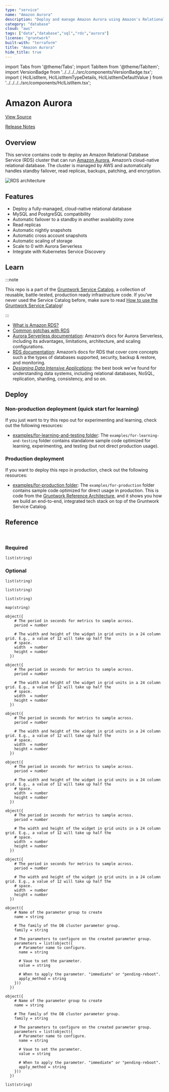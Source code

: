 ```yaml
---
type: "service"
name: "Amazon Aurora"
description: "Deploy and manage Amazon Aurora using Amazon's Relational Database Service (RDS)."
category: "database"
cloud: "aws"
tags: ["data","database","sql","rds","aurora"]
license: "gruntwork"
built-with: "terraform"
title: "Amazon Aurora"
hide_title: true
---
```


import Tabs from '@theme/Tabs';
import TabItem from '@theme/TabItem';
import VersionBadge from '../../../../src/components/VersionBadge.tsx';
import { HclListItem, HclListItemTypeDetails, HclListItemDefaultValue } from '../../../../src/components/HclListItem.tsx';

<VersionBadge version="0.85.0" lastModifiedVersion="0.85.0"/>

# Amazon Aurora


<a href="https://github.com/gruntwork-io/terraform-aws-service-catalog/tree/master/modules/data-stores/aurora" className="link-button">View Source</a>

<a href="https://github.com/gruntwork-io/terraform-aws-service-catalog/releases?q=data-stores%2Faurora" className="link-button" title="Release notes for only the service catalog versions which impacted this service.">Release Notes</a>

## Overview

This service contains code to deploy an Amazon Relational Database Service (RDS) cluster that can run
[Amazon Aurora](https://aws.amazon.com/rds/aurora/), Amazon’s cloud-native relational database. The cluster is managed
by AWS and automatically handles standby failover, read replicas, backups, patching, and encryption.

![RDS architecture](/img/reference/services/data-storage/rds-architecture.png)

## Features

*   Deploy a fully-managed, cloud-native relational database
*   MySQL and PostgreSQL compatibility
*   Automatic failover to a standby in another availability zone
*   Read replicas
*   Automatic nightly snapshots
*   Automatic cross account snapshots
*   Automatic scaling of storage
*   Scale to 0 with Aurora Serverless
*   Integrate with Kubernetes Service Discovery

## Learn

:::note

This repo is a part of the [Gruntwork Service Catalog](https://github.com/gruntwork-io/terraform-aws-service-catalog/),
a collection of reusable, battle-tested, production ready infrastructure code.
If you’ve never used the Service Catalog before, make sure to read
[How to use the Gruntwork Service Catalog](https://docs.gruntwork.io/reference/services/intro/overview)!

:::

*   [What is Amazon RDS?](https://github.com/gruntwork-io/terraform-aws-data-storage/blob/master/modules/aurora/core-concepts.md#what-is-amazon-rds)
*   [Common gotchas with RDS](https://github.com/gruntwork-io/terraform-aws-data-storage/blob/master/modules/aurora/core-concepts.md#common-gotchas)
*   [Aurora Serverless documentation](https://docs.aws.amazon.com/AmazonRDS/latest/AuroraUserGuide/aurora-serverless.html):
    Amazon’s docs for Aurora Serverless, including its advantages, limitations, architecture, and scaling configurations.
*   [RDS documentation](https://docs.aws.amazon.com/AmazonRDS/latest/UserGuide/Welcome.html): Amazon’s docs for RDS that
    cover core concepts such a the types of databases supported, security, backup & restore, and monitoring.
*   *[Designing Data Intensive Applications](https://dataintensive.net)*: the best book we’ve found for understanding data
    systems, including relational databases, NoSQL, replication, sharding, consistency, and so on.

## Deploy

### Non-production deployment (quick start for learning)

If you just want to try this repo out for experimenting and learning, check out the following resources:

*   [examples/for-learning-and-testing folder](https://github.com/gruntwork-io/terraform-aws-service-catalog/tree/master/examples/for-learning-and-testing): The
    `examples/for-learning-and-testing` folder contains standalone sample code optimized for learning, experimenting, and
    testing (but not direct production usage).

### Production deployment

If you want to deploy this repo in production, check out the following resources:

*   [examples/for-production folder](https://github.com/gruntwork-io/terraform-aws-service-catalog/tree/master/examples/for-production): The `examples/for-production` folder contains sample code
    optimized for direct usage in production. This is code from the [Gruntwork Reference Architecture](https://gruntwork.io/reference-architecture/),
    and it shows you how we build an end-to-end, integrated tech stack on top of the Gruntwork Service Catalog.

## Reference

<Tabs>
<TabItem value="inputs" label="Inputs" default>

<br/>

### Required

<HclListItem name="aurora_subnet_ids" description="The list of IDs of the subnets in which to deploy Aurora. The list must only contain subnets in <a href=#vpc_id><code>vpc_id</code></a>." requirement="required" type="list">
<HclListItemTypeDetails>

```hcl
list(string)
```

</HclListItemTypeDetails>
</HclListItem>

<HclListItem name="name" description="The name used to namespace all the Aurora resources created by these templates, including the cluster and cluster instances (e.g. drupaldb). Must be unique in this region. Must be a lowercase string." requirement="required" type="string">
</HclListItem>

<HclListItem name="vpc_id" description="The ID of the VPC in which to deploy Aurora." requirement="required" type="string">
</HclListItem>

### Optional

<HclListItem name="alarms_sns_topic_arns" description="The ARNs of SNS topics where CloudWatch alarms (e.g., for CPU, memory, and disk space usage) should send notifications. Also used for the alarms if the share snapshot backup job fails." requirement="optional" type="list">
<HclListItemTypeDetails>

```hcl
list(string)
```

</HclListItemTypeDetails>
<HclListItemDefaultValue defaultValue="[]"/>
</HclListItem>

<HclListItem name="allow_connections_from_cidr_blocks" description="The list of network CIDR blocks to allow network access to Aurora from. One of <a href=#allow_connections_from_cidr_blocks><code>allow_connections_from_cidr_blocks</code></a> or <a href=#allow_connections_from_security_groups><code>allow_connections_from_security_groups</code></a> must be specified for the database to be reachable." requirement="optional" type="list">
<HclListItemTypeDetails>

```hcl
list(string)
```

</HclListItemTypeDetails>
<HclListItemDefaultValue defaultValue="[]"/>
</HclListItem>

<HclListItem name="allow_connections_from_security_groups" description="The list of IDs or Security Groups to allow network access to Aurora from. All security groups must either be in the VPC specified by <a href=#vpc_id><code>vpc_id</code></a>, or a peered VPC with the VPC specified by <a href=#vpc_id><code>vpc_id</code></a>. One of <a href=#allow_connections_from_cidr_blocks><code>allow_connections_from_cidr_blocks</code></a> or <a href=#allow_connections_from_security_groups><code>allow_connections_from_security_groups</code></a> must be specified for the database to be reachable." requirement="optional" type="list">
<HclListItemTypeDetails>

```hcl
list(string)
```

</HclListItemTypeDetails>
<HclListItemDefaultValue defaultValue="[]"/>
</HclListItem>

<HclListItem name="allow_major_version_upgrade" description="Enable to allow major engine version upgrades when changing engine versions." requirement="optional" type="bool">
<HclListItemDefaultValue defaultValue="false"/>
</HclListItem>

<HclListItem name="apply_immediately" description="Specifies whether any cluster modifications are applied immediately, or during the next maintenance window. Note that cluster modifications may cause degraded performance or downtime." requirement="optional" type="bool">
<HclListItemDefaultValue defaultValue="false"/>
</HclListItem>

<HclListItem name="backup_job_alarm_period" description="How often, in seconds, the backup job is expected to run. This is the same as <a href=#schedule_expression><code>schedule_expression</code></a>, but unfortunately, Terraform offers no way to convert rate expressions to seconds. We add a CloudWatch alarm that triggers if the metric in <a href=#create_snapshot_cloudwatch_metric_namespace><code>create_snapshot_cloudwatch_metric_namespace</code></a> isn't updated within this time period, as that indicates the backup failed to run." requirement="optional" type="number">
<HclListItemDefaultValue defaultValue="3600"/>
</HclListItem>

<HclListItem name="backup_retention_period" description="How many days to keep backup snapshots around before cleaning them up. Max: 35" requirement="optional" type="number">
<HclListItemDefaultValue defaultValue="30"/>
</HclListItem>

<HclListItem name="copy_tags_to_snapshot" description="Copy all the Aurora cluster tags to snapshots. Default is false." requirement="optional" type="bool">
<HclListItemDefaultValue defaultValue="false"/>
</HclListItem>

<HclListItem name="create_snapshot_cloudwatch_metric_namespace" description="The namespace to use for the CloudWatch metric we report every time a new RDS snapshot is created. We add a CloudWatch alarm on this metric to notify us if the backup job fails to run for any reason. Defaults to the cluster name." requirement="optional" type="string">
<HclListItemDefaultValue defaultValue="null"/>
</HclListItem>

<HclListItem name="custom_tags" description="A map of custom tags to apply to the RDS cluster and all associated resources created for it. The key is the tag name and the value is the tag value." requirement="optional" type="map">
<HclListItemTypeDetails>

```hcl
map(string)
```

</HclListItemTypeDetails>
<HclListItemDefaultValue defaultValue="{}"/>
</HclListItem>

<HclListItem name="dashboard_cpu_usage_widget_parameters" description="Parameters for the cpu usage widget to output for use in a CloudWatch dashboard." requirement="optional" type="object">
<HclListItemTypeDetails>

```hcl
object({
    # The period in seconds for metrics to sample across.
    period = number

    # The width and height of the widget in grid units in a 24 column grid. E.g., a value of 12 will take up half the
    # space.
    width  = number
    height = number
  })
```

</HclListItemTypeDetails>
<HclListItemDefaultValue defaultValue="{'height':6,'period':60,'width':8}"/>
</HclListItem>

<HclListItem name="dashboard_db_connections_widget_parameters" description="Parameters for the database connections widget to output for use in a CloudWatch dashboard." requirement="optional" type="object">
<HclListItemTypeDetails>

```hcl
object({
    # The period in seconds for metrics to sample across.
    period = number

    # The width and height of the widget in grid units in a 24 column grid. E.g., a value of 12 will take up half the
    # space.
    width  = number
    height = number
  })
```

</HclListItemTypeDetails>
<HclListItemDefaultValue defaultValue="{'height':6,'period':60,'width':8}"/>
</HclListItem>

<HclListItem name="dashboard_disk_space_widget_parameters" description="Parameters for the available disk space widget to output for use in a CloudWatch dashboard." requirement="optional" type="object">
<HclListItemTypeDetails>

```hcl
object({
    # The period in seconds for metrics to sample across.
    period = number

    # The width and height of the widget in grid units in a 24 column grid. E.g., a value of 12 will take up half the
    # space.
    width  = number
    height = number
  })
```

</HclListItemTypeDetails>
<HclListItemDefaultValue defaultValue="{'height':6,'period':60,'width':8}"/>
</HclListItem>

<HclListItem name="dashboard_memory_widget_parameters" description="Parameters for the available memory widget to output for use in a CloudWatch dashboard." requirement="optional" type="object">
<HclListItemTypeDetails>

```hcl
object({
    # The period in seconds for metrics to sample across.
    period = number

    # The width and height of the widget in grid units in a 24 column grid. E.g., a value of 12 will take up half the
    # space.
    width  = number
    height = number
  })
```

</HclListItemTypeDetails>
<HclListItemDefaultValue defaultValue="{'height':6,'period':60,'width':8}"/>
</HclListItem>

<HclListItem name="dashboard_read_latency_widget_parameters" description="Parameters for the read latency widget to output for use in a CloudWatch dashboard." requirement="optional" type="object">
<HclListItemTypeDetails>

```hcl
object({
    # The period in seconds for metrics to sample across.
    period = number

    # The width and height of the widget in grid units in a 24 column grid. E.g., a value of 12 will take up half the
    # space.
    width  = number
    height = number
  })
```

</HclListItemTypeDetails>
<HclListItemDefaultValue defaultValue="{'height':6,'period':60,'width':8}"/>
</HclListItem>

<HclListItem name="dashboard_write_latency_widget_parameters" description="Parameters for the read latency widget to output for use in a CloudWatch dashboard." requirement="optional" type="object">
<HclListItemTypeDetails>

```hcl
object({
    # The period in seconds for metrics to sample across.
    period = number

    # The width and height of the widget in grid units in a 24 column grid. E.g., a value of 12 will take up half the
    # space.
    width  = number
    height = number
  })
```

</HclListItemTypeDetails>
<HclListItemDefaultValue defaultValue="{'height':6,'period':60,'width':8}"/>
</HclListItem>

<HclListItem name="db_cluster_custom_parameter_group" description="Configure a custom parameter group for the RDS DB cluster. This will create a new parameter group with the given parameters. When null, the database will be launched with the default parameter group." requirement="optional" type="object">
<HclListItemTypeDetails>

```hcl
object({
    # Name of the parameter group to create
    name = string

    # The family of the DB cluster parameter group.
    family = string

    # The parameters to configure on the created parameter group.
    parameters = list(object({
      # Parameter name to configure.
      name = string

      # Vaue to set the parameter.
      value = string

      # When to apply the parameter. "immediate" or "pending-reboot".
      apply_method = string
    }))
  })
```

</HclListItemTypeDetails>
<HclListItemDefaultValue defaultValue="null"/>
</HclListItem>

<HclListItem name="db_config_secrets_manager_id" description="The friendly name or ARN of an AWS Secrets Manager secret that contains database configuration information in the format outlined by this document: https://docs.aws.amazon.com/secretsmanager/latest/userguide/best-practices.html. The engine, username, password, dbname, and port fields must be included in the JSON. Note that even with this precaution, this information will be stored in plaintext in the Terraform state file! See the following blog post for more details: https://blog.gruntwork.io/a-comprehensive-guide-to-managing-secrets-in-your-terraform-code-1d586955ace1. If you do not wish to use Secrets Manager, leave this as null, and use the master_username, master_password, db_name, engine, and port variables." requirement="optional" type="string">
<HclListItemDefaultValue defaultValue="null"/>
</HclListItem>

<HclListItem name="db_instance_custom_parameter_group" description="Configure a custom parameter group for the RDS DB Instance. This will create a new parameter group with the given parameters. When null, the database will be launched with the default parameter group." requirement="optional" type="object">
<HclListItemTypeDetails>

```hcl
object({
    # Name of the parameter group to create
    name = string

    # The family of the DB cluster parameter group.
    family = string

    # The parameters to configure on the created parameter group.
    parameters = list(object({
      # Parameter name to configure.
      name = string

      # Vaue to set the parameter.
      value = string

      # When to apply the parameter. "immediate" or "pending-reboot".
      apply_method = string
    }))
  })
```

</HclListItemTypeDetails>
<HclListItemDefaultValue defaultValue="null"/>
</HclListItem>

<HclListItem name="db_name" description="The name for your database of up to 8 alpha-numeric characters. If you do not provide a name, Amazon RDS will not create a database in the DB cluster you are creating. This can also be provided via AWS Secrets Manager. See the description of db_config_secrets_manager_id. A value here overrides the value in db_config_secrets_manager_id." requirement="optional" type="string">
<HclListItemDefaultValue defaultValue="null"/>
</HclListItem>

<HclListItem name="enable_cloudwatch_alarms" description="Set to true to enable several basic CloudWatch alarms around CPU usage, memory usage, and disk space usage. If set to true, make sure to specify SNS topics to send notifications to using <a href=#alarms_sns_topic_arn><code>alarms_sns_topic_arn</code></a>." requirement="optional" type="bool">
<HclListItemDefaultValue defaultValue="true"/>
</HclListItem>

<HclListItem name="enable_cloudwatch_metrics" description="When true, enable CloudWatch metrics for the manual snapshots created for the purpose of sharing with another account." requirement="optional" type="bool">
<HclListItemDefaultValue defaultValue="true"/>
</HclListItem>

<HclListItem name="enable_deletion_protection" description="Enable deletion protection on the database instance. If this is enabled, the database cannot be deleted." requirement="optional" type="bool">
<HclListItemDefaultValue defaultValue="false"/>
</HclListItem>

<HclListItem name="enable_perf_alarms" description="Set to true to enable alarms related to performance, such as read and write latency alarms. Set to false to disable those alarms if you aren't sure what would be reasonable perf numbers for your RDS set up or if those numbers are too unpredictable." requirement="optional" type="bool">
<HclListItemDefaultValue defaultValue="true"/>
</HclListItem>

<HclListItem name="enable_share_snapshot_cloudwatch_alarms" description="When true, enable CloudWatch alarms for the manual snapshots created for the purpose of sharing with another account. Only used if <a href=#share_snapshot_with_another_account><code>share_snapshot_with_another_account</code></a> is true." requirement="optional" type="bool">
<HclListItemDefaultValue defaultValue="true"/>
</HclListItem>

<HclListItem name="enabled_cloudwatch_logs_exports" description="If non-empty, the Aurora cluster will export the specified logs to Cloudwatch. Must be zero or more of: audit, error, general and slowquery" requirement="optional" type="list">
<HclListItemTypeDetails>

```hcl
list(string)
```

</HclListItemTypeDetails>
<HclListItemDefaultValue defaultValue="[]"/>
</HclListItem>

<HclListItem name="engine" description="The name of the database engine to be used for this DB cluster. Valid Values: aurora (for MySQL 5.6-compatible Aurora), aurora-mysql (for MySQL 5.7-compatible Aurora), and aurora-postgresql. This can also be provided via AWS Secrets Manager. See the description of db_config_secrets_manager_id. A value here overrides the value in db_config_secrets_manager_id." requirement="optional" type="string">
<HclListItemDefaultValue defaultValue="null"/>
</HclListItem>

<HclListItem name="engine_mode" description="The version of aurora to run - provisioned or serverless." requirement="optional" type="string">
<HclListItemDefaultValue defaultValue="provisioned"/>
</HclListItem>

<HclListItem name="engine_version" description="The Amazon Aurora DB engine version for the selected engine and engine_mode. Note: Starting with Aurora MySQL 2.03.2, Aurora engine versions have the following syntax <mysql-major-version>.mysql_aurora.<aurora-mysql-version>. e.g. 5.7.mysql_aurora.2.08.1." requirement="optional" type="string">
<HclListItemDefaultValue defaultValue="null"/>
</HclListItem>

<HclListItem name="high_cpu_utilization_period" description="The period, in seconds, over which to measure the CPU utilization percentage." requirement="optional" type="number">
<HclListItemDefaultValue defaultValue="60"/>
</HclListItem>

<HclListItem name="high_cpu_utilization_threshold" description="Trigger an alarm if the DB instance has a CPU utilization percentage above this threshold." requirement="optional" type="number">
<HclListItemDefaultValue defaultValue="90"/>
</HclListItem>

<HclListItem name="high_read_latency_period" description="The period, in seconds, over which to measure the read latency." requirement="optional" type="number">
<HclListItemDefaultValue defaultValue="60"/>
</HclListItem>

<HclListItem name="high_read_latency_threshold" description="Trigger an alarm if the DB instance read latency (average amount of time taken per disk I/O operation), in seconds, is above this threshold." requirement="optional" type="number">
<HclListItemDefaultValue defaultValue="5"/>
</HclListItem>

<HclListItem name="high_write_latency_period" description="The period, in seconds, over which to measure the write latency." requirement="optional" type="number">
<HclListItemDefaultValue defaultValue="60"/>
</HclListItem>

<HclListItem name="high_write_latency_threshold" description="Trigger an alarm if the DB instance write latency (average amount of time taken per disk I/O operation), in seconds, is above this threshold." requirement="optional" type="number">
<HclListItemDefaultValue defaultValue="5"/>
</HclListItem>

<HclListItem name="iam_database_authentication_enabled" description="Specifies whether mappings of AWS Identity and Access Management (IAM) accounts to database accounts is enabled. Disabled by default." requirement="optional" type="bool">
<HclListItemDefaultValue defaultValue="false"/>
</HclListItem>

<HclListItem name="instance_count" description="The number of DB instances, including the primary, to run in the RDS cluster. Only used when <a href=#engine_mode><code>engine_mode</code></a> is set to provisioned." requirement="optional" type="number">
<HclListItemDefaultValue defaultValue="1"/>
</HclListItem>

<HclListItem name="instance_type" description="The instance type to use for the db (e.g. db.r3.large). Only used when <a href=#engine_mode><code>engine_mode</code></a> is set to provisioned." requirement="optional" type="string">
<HclListItemDefaultValue defaultValue="db.t3.small"/>
</HclListItem>

<HclListItem name="kms_key_arn" description="The ARN of a KMS key that should be used to encrypt data on disk. Only used if <a href=#storage_encrypted><code>storage_encrypted</code></a> is true. If you leave this null, the default RDS KMS key for the account will be used." requirement="optional" type="string">
<HclListItemDefaultValue defaultValue="null"/>
</HclListItem>

<HclListItem name="low_disk_space_available_period" description="The period, in seconds, over which to measure the available free disk space." requirement="optional" type="number">
<HclListItemDefaultValue defaultValue="60"/>
</HclListItem>

<HclListItem name="low_disk_space_available_threshold" description="Trigger an alarm if the amount of disk space, in Bytes, on the DB instance drops below this threshold." requirement="optional" type="number">
<HclListItemDefaultValue defaultValue="1000000000"/>
</HclListItem>

<HclListItem name="low_memory_available_period" description="The period, in seconds, over which to measure the available free memory." requirement="optional" type="number">
<HclListItemDefaultValue defaultValue="60"/>
</HclListItem>

<HclListItem name="low_memory_available_threshold" description="Trigger an alarm if the amount of free memory, in Bytes, on the DB instance drops below this threshold." requirement="optional" type="number">
<HclListItemDefaultValue defaultValue="100000000"/>
</HclListItem>

<HclListItem name="master_password" description="The value to use for the master password of the database. This can also be provided via AWS Secrets Manager. See the description of db_config_secrets_manager_id. A value here overrides the value in db_config_secrets_manager_id." requirement="optional" type="string">
<HclListItemDefaultValue defaultValue="null"/>
</HclListItem>

<HclListItem name="master_username" description="The value to use for the master username of the database. This can also be provided via AWS Secrets Manager. See the description of db_config_secrets_manager_id. A value here overrides the value in db_config_secrets_manager_id." requirement="optional" type="string">
<HclListItemDefaultValue defaultValue="null"/>
</HclListItem>

<HclListItem name="port" description="The port the DB will listen on (e.g. 3306). This can also be provided via AWS Secrets Manager. See the description of db_config_secrets_manager_id. A value here overrides the value in db_config_secrets_manager_id." requirement="optional" type="number">
<HclListItemDefaultValue defaultValue="null"/>
</HclListItem>

<HclListItem name="publicly_accessible" description="If you wish to make your database accessible from the public Internet, set this flag to true (WARNING: NOT RECOMMENDED FOR REGULAR USAGE!!). The default is false, which means the database is only accessible from within the VPC, which is much more secure. This flag MUST be false for serverless mode." requirement="optional" type="bool">
<HclListItemDefaultValue defaultValue="false"/>
</HclListItem>

<HclListItem name="restore_source_cluster_identifier" description="If non-empty, the Aurora cluster will be restored from the given source cluster using the latest restorable time. Can only be used if snapshot_identifier is null. For more information see https://docs.aws.amazon.com/AmazonRDS/latest/AuroraUserGuide/USER_PIT.html" requirement="optional" type="string">
<HclListItemDefaultValue defaultValue="null"/>
</HclListItem>

<HclListItem name="restore_type" description="Only used if 'restore_source_cluster_identifier' is non-empty. Type of restore to be performed. Valid options are 'full-copy' and 'copy-on-write'. https://docs.aws.amazon.com/AmazonRDS/latest/AuroraUserGuide/Aurora.Managing.Clone.html" requirement="optional" type="string">
<HclListItemDefaultValue defaultValue="null"/>
</HclListItem>

<HclListItem name="scaling_configuration_auto_pause" description="Whether to enable automatic pause. A DB cluster can be paused only when it's idle (it has no connections). If a DB cluster is paused for more than seven days, the DB cluster might be backed up with a snapshot. In this case, the DB cluster is restored when there is a request to connect to it. Only used when <a href=#engine_mode><code>engine_mode</code></a> is set to serverless." requirement="optional" type="bool">
<HclListItemDefaultValue defaultValue="true"/>
</HclListItem>

<HclListItem name="scaling_configuration_max_capacity" description="The maximum capacity. The maximum capacity must be greater than or equal to the minimum capacity. Valid capacity values are 2, 4, 8, 16, 32, 64, 128, and 256. Only used when <a href=#engine_mode><code>engine_mode</code></a> is set to serverless." requirement="optional" type="number">
<HclListItemDefaultValue defaultValue="256"/>
</HclListItem>

<HclListItem name="scaling_configuration_min_capacity" description="The minimum capacity. The minimum capacity must be lesser than or equal to the maximum capacity. Valid capacity values are 2, 4, 8, 16, 32, 64, 128, and 256. Only used when <a href=#engine_mode><code>engine_mode</code></a> is set to serverless." requirement="optional" type="number">
<HclListItemDefaultValue defaultValue="2"/>
</HclListItem>

<HclListItem name="scaling_configuration_seconds_until_auto_pause" description="The time, in seconds, before an Aurora DB cluster in serverless mode is paused. Valid values are 300 through 86400. Only used when <a href=#engine_mode><code>engine_mode</code></a> is set to serverless." requirement="optional" type="number">
<HclListItemDefaultValue defaultValue="300"/>
</HclListItem>

<HclListItem name="share_snapshot_max_snapshots" description="The maximum number of snapshots to keep around for the purpose of cross account sharing. Once this number is exceeded, a lambda function will delete the oldest snapshots. Only used if <a href=#share_snapshot_with_another_account><code>share_snapshot_with_another_account</code></a> is true." requirement="optional" type="number">
<HclListItemDefaultValue defaultValue="30"/>
</HclListItem>

<HclListItem name="share_snapshot_schedule_expression" description="An expression that defines how often to run the lambda function to take snapshots for the purpose of cross account sharing. For example, cron(0 20 * * ? *) or rate(5 minutes). Required if <a href=#share_snapshot_with_another_account><code>share_snapshot_with_another_account</code></a> is true" requirement="optional" type="string">
<HclListItemDefaultValue defaultValue="null"/>
</HclListItem>

<HclListItem name="share_snapshot_with_account_id" description="The ID of the AWS Account that the snapshot should be shared with. Required if <a href=#share_snapshot_with_another_account><code>share_snapshot_with_another_account</code></a> is true." requirement="optional" type="string">
<HclListItemDefaultValue defaultValue="null"/>
</HclListItem>

<HclListItem name="share_snapshot_with_another_account" description="If set to true, take periodic snapshots of the Aurora DB that should be shared with another account." requirement="optional" type="bool">
<HclListItemDefaultValue defaultValue="false"/>
</HclListItem>

<HclListItem name="skip_final_snapshot" description="Determines whether a final DB snapshot is created before the DB instance is deleted. Be very careful setting this to true; if you do, and you delete this DB instance, you will not have any backups of the data! You almost never want to set this to true, unless you are doing automated or manual testing." requirement="optional" type="bool">
<HclListItemDefaultValue defaultValue="false"/>
</HclListItem>

<HclListItem name="snapshot_identifier" description="If non-null, the RDS Instance will be restored from the given Snapshot ID. This is the Snapshot ID you'd find in the RDS console, e.g: rds:production-2015-06-26-06-05." requirement="optional" type="string">
<HclListItemDefaultValue defaultValue="null"/>
</HclListItem>

<HclListItem name="storage_encrypted" description="Specifies whether the DB cluster uses encryption for data at rest in the underlying storage for the DB, its automated backups, Read Replicas, and snapshots. Uses the default aws/rds key in KMS." requirement="optional" type="bool">
<HclListItemDefaultValue defaultValue="true"/>
</HclListItem>

<HclListItem name="too_many_db_connections_threshold" description="Trigger an alarm if the number of connections to the DB instance goes above this threshold." requirement="optional" type="number">
<HclListItemDefaultValue defaultValue="null"/>
</HclListItem>

</TabItem>
<TabItem value="outputs" label="Outputs">

<br/>

<HclListItem name="all_metric_widgets" description="A list of all the CloudWatch Dashboard metric widgets available in this module.">
</HclListItem>

<HclListItem name="cleanup_snapshots_lambda_arn" description="The ARN of the AWS Lambda Function used for cleaning up manual snapshots taken for sharing with secondary accounts.">
</HclListItem>

<HclListItem name="cluster_arn" description="The ARN of the RDS Aurora cluster.">
</HclListItem>

<HclListItem name="cluster_id" description="The ID of the RDS Aurora cluster (e.g TODO).">
</HclListItem>

<HclListItem name="cluster_resource_id" description="The unique resource ID assigned to the cluster e.g. cluster-POBCBQUFQC56EBAAWXGFJ77GRU. This is useful for allowing database authentication via IAM.">
</HclListItem>

<HclListItem name="create_snapshot_lambda_arn" description="The ARN of the AWS Lambda Function used for periodically taking snapshots to share with secondary accounts.">
</HclListItem>

<HclListItem name="instance_endpoints" description="A list of endpoints of the RDS instances that you can use to make requests to.">
</HclListItem>

<HclListItem name="metric_widget_aurora_cpu_usage" description="A CloudWatch Dashboard widget that graphs CPU usage (percentage) of the Aurora cluster.">
</HclListItem>

<HclListItem name="metric_widget_aurora_db_connections" description="A CloudWatch Dashboard widget that graphs the number of active database connections of the Aurora cluster.">
</HclListItem>

<HclListItem name="metric_widget_aurora_disk_space" description="A CloudWatch Dashboard widget that graphs available disk space (in bytes) on the Aurora cluster.">
</HclListItem>

<HclListItem name="metric_widget_aurora_memory" description="A CloudWatch Dashboard widget that graphs available memory (in bytes) on the Aurora cluster.">
</HclListItem>

<HclListItem name="metric_widget_aurora_read_latency" description="A CloudWatch Dashboard widget that graphs the average amount of time taken per disk I/O operation on reads.">
</HclListItem>

<HclListItem name="metric_widget_aurora_write_latency" description="A CloudWatch Dashboard widget that graphs the average amount of time taken per disk I/O operation on writes.">
</HclListItem>

<HclListItem name="port" description="The port used by the RDS Aurora cluster for handling database connections.">
</HclListItem>

<HclListItem name="primary_endpoint" description="The primary endpoint of the RDS Aurora cluster that you can use to make requests to.">
</HclListItem>

<HclListItem name="primary_host" description="The host portion of the Aurora endpoint. primary_endpoint is in the form '<host>:<port>', and this output returns just the host part.">
</HclListItem>

<HclListItem name="reader_endpoint" description="A read-only endpoint for the Aurora cluster, automatically load-balanced across replicas.">
</HclListItem>

<HclListItem name="share_snapshot_lambda_arn" description="The ARN of the AWS Lambda Function used for sharing manual snapshots with secondary accounts.">
</HclListItem>

</TabItem>
</Tabs>


<!-- ##DOCS-SOURCER-START
{"sourcePlugin":"service-catalog-api","hash":"0d55b49c6dff3f74a92cc1e24b7ee1da"}
##DOCS-SOURCER-END -->

